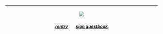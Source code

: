 ***
</h4> 
<h5 align="center">
<img src="https://i.pinimg.com/564x/3d/c3/c4/3dc3c4d6e47e8d19f22263cccf62f554.jpg"/>

</h5> 

<h5 align="center">
  
[rentry](https://rentry.co/ayayayara)ㅤㅤ[sign guestbook](https://airaamikii.123guestbook.com/)
